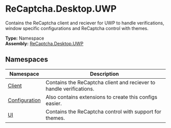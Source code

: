 # ReCaptcha.Desktop.UWP
Contains the ReCaptcha client and reciever for UWP to handle verifications, window specific configurations and ReCaptcha control with themes.

**Type:** Namespace
<br />
**Assembly:** [ReCaptcha.Desktop.UWP](/ReCaptcha.Desktop/reference/recaptcha.desktop.uwp/)

## Namespaces
| Namespace                                                       | Description                                                         |
|-----------------------------------------------------------------|---------------------------------------------------------------------|
| [Client](/ReCaptcha.Desktop/reference/recaptcha.desktop.uwp/client/)               | Contains the ReCaptcha client and reciever to handle verifications. |
| [Configuration](/ReCaptcha.Desktop/reference/recaptcha.desktop.uwp/configuration/) | Also contains extensions to create this configs easier.             |
| [UI](/ReCaptcha.Desktop/reference/recaptcha.desktop.uwp/ui/)                       | Contains the ReCaptcha control with support for themes.             |